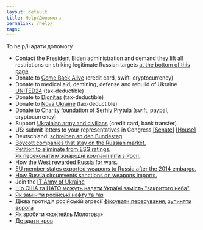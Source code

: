 ```yaml
---
layout: default
title: Help/Допомога
permalink: /help/
tags: 
---
```


To help/Надати допомогу

- Contact the President Biden administration and demand they lift all restrictions on striking legitimate Russian targets [at the bottom of this page](https://www.letukrainestrikeback.com/) 
- Donate to [Come Back Alive](https://savelife.in.ua/en/) (credit card, swift, cryptocurrency)
- Donate to medical aid, demining, defense and rebuild of Ukraine [UNITED24](https://u24.gov.ua/) (tax-deductible)
- Donate to [Dignitas](https://dignitas.fund/initiatives/) (tax-deductible)
- Donate to [Nova Ukraine](https://novaukraine.org/donate/) (tax-deductible)
- Donate to [Charity foundation of Serhiy Prytula](https://prytulafoundation.org/en) (swift, paypal, cryptocurrency)
- Support [Ukrainian army and civilians](https://bank.gov.ua/en/) (credit card, bank transfer)
- US: submit letters to your representatives in Congress  [[Senate]](https://www.senate.gov/senators/senators-contact.htm)  [[House]](https://www.house.gov/representatives) 
- Deutschland: [schreiben an den Bundestag](https://www.bundestag.de/abgeordnete)
- [Boycott companies that stay on the Russian market.](https://som.yale.edu/story/2022/almost-1000-companies-have-curtailed-operations-russia-some-remain) <br> [Petition to eliminate from ESG ratings.](https://www.change.org/p/eliminate-bloody-trade-companies-from-esg-ratings?source_location=topic_page) <br> 
[Як переконати міжнародні компанії піти з Росії.](https://www.epravda.com.ua/columns/2022/03/27/684758/)
- [How the West rewarded Russia for wars.](https://www.eurointegration.com.ua/eng/articles/2022/03/21/7136335/) 
- [EU member states exported weapons to Russia after the 2014 embargo.](https://www.investigate-europe.eu/en/2022/eu-states-exported-weapons-to-russia/)
- [How Russia circumvents sanctions on weapons imports.](https://www.pravda.com.ua/eng/articles/2022/04/25/7341956/)
- Join the [IT Army of Ukraine](https://t.me/s/itarmyofukraine2022)
- [Що США та НАТО можуть надати Україні замість "закритого неба"](https://www.eurointegration.com.ua/articles/2022/03/14/7135931/)
- [Як замініти російські нафту та газ](https://www.epravda.com.ua/publications/2022/04/6/685291/)
- Дієва протидія російській агресії [фіксувати пересування](https://t.me/stop_russian_war_bot), [зупиняти ворога](https://www.pravda.com.ua/news/2022/02/26/7326209/)
- Як зробити [«коктейль Молотова»](https://hromadske.ua/posts/yak-zrobiti-koktejl-molotova-ta-pro-inshi-sposobi-dlya-civilnih-yak-zupiniti-rosijsku-tehniku)
- [Де здати кров](https://www.donor.ua/centers)
